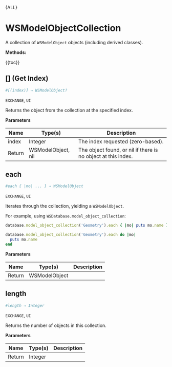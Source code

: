 {ALL}

# WSModelObjectCollection

A collection of `WSModelObject` objects (including derived classes).

**Methods:**

{{toc}}

## [] (Get Index)

```ruby
#[(index)] ⇒ WSModelObject?
```

`EXCHANGE`, `UI`

Returns the object from the collection at the specified index.

**Parameters**

| Name   | Type(s)            | Description                                                   |
| ------ | ------------------ | ------------------------------------------------------------- |
| index  | Integer            | The index requested (zero-based).                             |
| Return | WSModelObject, nil | The object found, or nil if there is no object at this index. |

## each

```ruby
#each { |mo| ... } ⇒ WSModelObject
```

`EXCHANGE`, `UI`

Iterates through the collection, yielding a `WSModelObject`.

For example, using `WSDatabase.model_object_collection`:

```ruby
database.model_object_collection('Geometry').each { |mo| puts mo.name }
```

```ruby
database.model_object_collection('Geometry').each do |mo|
  puts mo.name
end
```

**Parameters**

| Name   | Type(s)       | Description |
| ------ | ------------- | ----------- |
| Return | WSModelObject |             |

## length

```ruby
#length ⇒ Integer
```

`EXCHANGE`, `UI`

Returns the number of objects in this collection.

**Parameters**

| Name   | Type(s) | Description |
| ------ | ------- | ----------- |
| Return | Integer |             |
